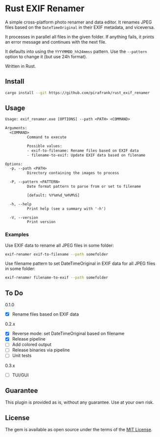 # Rust EXIF Renamer

A simple cross-platform photo renamer and data editor. It renames JPEG files based on the `DateTimeOriginal` in their EXIF metadata, and viceversa.

It processes in parallel all files in the given folder. If anything fails, it prints an error message and continues with the next file.

It defaults into using the `YYYYMMDD_hh24mmss` pattern. Use the `--pattern` option to change it (but use 24h format).

Written in Rust.

## Install

```sh
cargo install --git https://github.com/pirafrank/rust_exif_renamer
```

## Usage

```txt
Usage: exif_renamer.exe [OPTIONS] --path <PATH> <COMMAND>

Arguments:
  <COMMAND>
          Command to execute

          Possible values:
          - exif-to-filename: Rename files based on EXIF data
          - filename-to-exif: Update EXIF data based on filename

Options:
  -p, --path <PATH>
          Directory containing the images to process

  -P, --pattern <PATTERN>
          Date format pattern to parse from or set to filename

          [default: %Y%m%d_%H%M%S]

  -h, --help
          Print help (see a summary with '-h')

  -V, --version
          Print version
```

### Examples

Use EXIF data to rename all JPEG files in some folder:

```sh
exif-renamer exif-to-filename --path somefolder
```

Use filename pattern to set DateTimeOriginal in EXIF data for all JPEG files in some folder:

```sh
exif-renamer filename-to-exif --path somefolder
```

## To Do

0.1.0

- [x] Rename files based on EXIF data

0.2.x

- [x] Reverse mode: set DateTimeOriginal based on filename
- [x] Release pipeline
- [ ] Add colored output
- [ ] Release binaries via pipeline
- [ ] Unit tests

0.3.x

- [ ] TUI/GUI

## Guarantee

This plugin is provided as is, without any guarantee. Use at your own risk.

## License

The gem is available as open source under the terms of the [MIT License](https://opensource.org/licenses/MIT).
